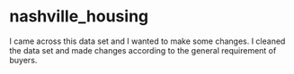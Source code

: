 # nashville_housing

I came across this data set and I wanted to make some changes. I cleaned the data set and made changes according to the general requirement of buyers.
